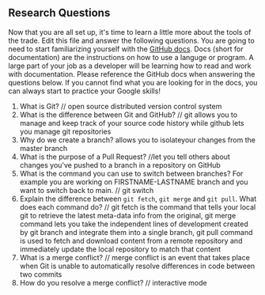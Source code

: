## Research Questions 

Now that you are all set up, it's time to learn a little more about the tools of the trade. Edit this file and answer the following questions. You are going to need to start familiarizing yourself with the [GitHub docs](https://docs.github.com/en). Docs (short for documentation) are the instructions on how to use a languge or program. A large part of your job as a developer will be learning how to read and work with documentation. Please reference the GitHub docs when answering the questions below. If you cannot find what you are looking for in the docs, you can always start to practice your Google skills!

1. What is Git? 
// open source distributed version control system
2. What is the difference between Git and GitHub?
// git allows you to manage and keep track of your source code history while github lets you manage git repositories
3. Why do we create a branch?
 allows you to isolateyour changes from the master branch
4. What is the purpose of a Pull Request?
//let you tell others about changes you've pushed to a branch in a repository on GitHub
5. What is the command you can use to switch between branches? For example you are working on FIRSTNAME-LASTNAME branch and you want to switch back to main.
// git switch
6. Explain the difference between `git fetch`, `git merge` and `git pull`. What does each command do?
// git fetch is the command that tells your local git to retrieve the latest meta-data info from the original, git merge command lets you take the independent lines of development created by git branch and integrate them into a single branch, git pull command is used to fetch and download content from a remote repository and immediately update the local repository to match that content
7. What is a merge conflict?
// merge conflict is an event that takes place when Git is unable to automatically resolve differences in code between two commits
8. How do you resolve a merge conflict?
// interactive mode

